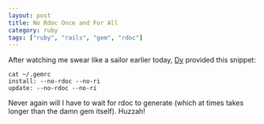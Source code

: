 ```yaml
---
layout: post
title: No Rdoc Once and For All
category: ruby
tags: ["ruby", "rails", "gem", "rdoc"]
---
```

After watching me swear like a sailor earlier today, [Dv](http://www.dasari.me/) provided this snippet:

    cat ~/.gemrc
    install: --no-rdoc --no-ri
    update: --no-rdoc --no-ri

Never again will I have to wait for rdoc to generate (which at times takes longer than the damn gem itself).  Huzzah!

